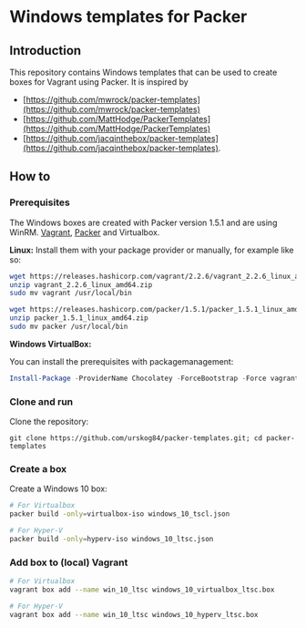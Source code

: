 # Windows templates for Packer 

## Introduction
This repository contains Windows templates that can be used to create boxes for Vagrant using Packer.
It is inspired by 
- [https://github.com/mwrock/packer-templates](https://github.com/mwrock/packer-templates)
- [https://github.com/MattHodge/PackerTemplates](https://github.com/MattHodge/PackerTemplates)
- [https://github.com/jacqinthebox/packer-templates](https://github.com/jacqinthebox/packer-templates).


## How to

### Prerequisites
The Windows boxes are created with Packer version 1.5.1 and are using WinRM.
[Vagrant](https://www.vagrantup.com), [Packer](https://www.packer.io) and Virtualbox.

**Linux:**
Install them with your package provider or manually, for example like so:

```bash
wget https://releases.hashicorp.com/vagrant/2.2.6/vagrant_2.2.6_linux_amd64.zip
unzip vagrant_2.2.6_linux_amd64.zip
sudo mv vagrant /usr/local/bin

wget https://releases.hashicorp.com/packer/1.5.1/packer_1.5.1_linux_amd64.zip
unzip packer_1.5.1_linux_amd64.zip
sudo mv packer /usr/local/bin
```

**Windows VirtualBox:**

You can install the prerequisites with packagemanagement:
```Powershell
Install-Package -ProviderName Chocolatey -ForceBootstrap -Force vagrant,virtualbox,packer
```


### Clone and run

Clone the repository:
```
git clone https://github.com/urskog84/packer-templates.git; cd packer-templates
```

### Create a box

Create a Windows 10 box:

```bash
# For Virtualbox 
packer build -only=virtualbox-iso windows_10_tscl.json

# For Hyper-V
packer build -only=hyperv-iso windows_10_ltsc.json
```

### Add box to (local) Vagrant

```bash
# For Virtualbox
vagrant box add --name win_10_ltsc windows_10_virtualbox_ltsc.box

# For Hyper-V
vagrant box add --name win_10_ltsc windows_10_hyperv_ltsc.box
```
